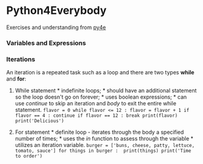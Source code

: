 # **Python4Everybody**
Exercises and understanding from [py4e](https://www.py4e.com/)

### Variables and Expressions

### Iterations
An iteration is a repeated task such as a loop and there are two types **while** and **for**: 
  1. While statement
    * indefinite loops;
    * should have an additional statement so the loop doesn't go on forever;
    * uses boolean expressions;
    * can use _continue_ to skip an iteration and _body_ to exit the entire while   statement. 
    ``` flavor = 0
        while flavor <= 12 :
           flavor = flavor + 1
           if flavor == 4 :
               continue
           if flavor == 12 :
               break
               print(flavor)
        print('Delicious')    ```   

  2. For statement
    * definite loop - iterates through the body a specified number of times;
    * uses the _in_ function to assess through the variable
    * utilizes an iteration variable. 
    ``` burger = ['buns, cheese, patty, lettuce, tomato, sauce']
        for things in burger : 
            print(things)
        print('Time to order') ```
